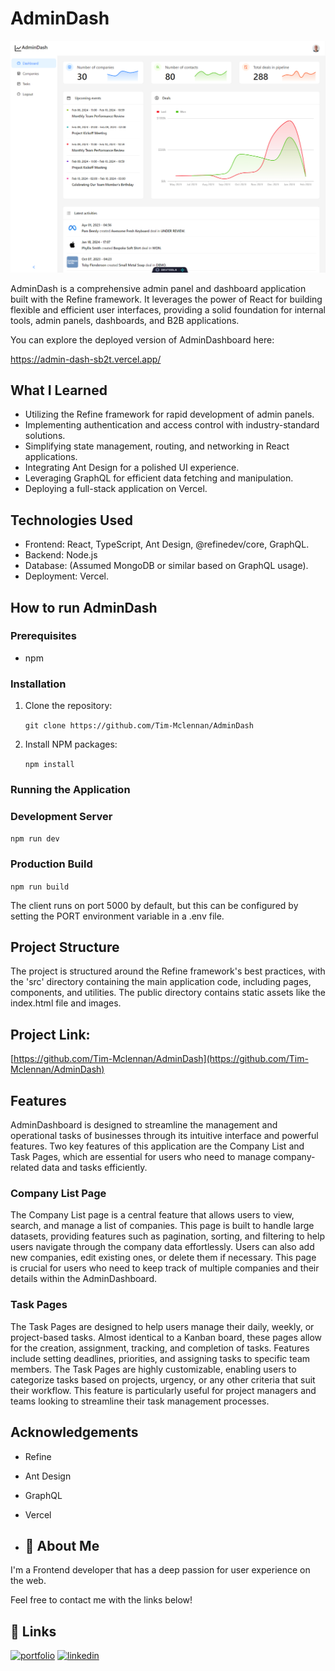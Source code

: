 # AdminDash 

![admindash](./src/demoScreenshot.PNG)

AdminDash is a comprehensive admin panel and dashboard application built with the Refine framework. It leverages the power of React for building flexible and efficient user interfaces, providing a solid foundation for internal tools, admin panels, dashboards, and B2B applications.

You can explore the deployed version of AdminDashboard here:

https://admin-dash-sb2t.vercel.app/

## What I Learned

- Utilizing the Refine framework for rapid development of admin panels.
- Implementing authentication and access control with industry-standard solutions.
- Simplifying state management, routing, and networking in React applications.
- Integrating Ant Design for a polished UI experience.
- Leveraging GraphQL for efficient data fetching and manipulation.
- Deploying a full-stack application on Vercel.

## Technologies Used

- Frontend: React, TypeScript, Ant Design, @refinedev/core, GraphQL.
- Backend: Node.js
- Database: (Assumed MongoDB or similar based on GraphQL usage).
- Deployment: Vercel.

## How to run AdminDash

### Prerequisites

- npm

### Installation

1. Clone the repository:

   `git clone https://github.com/Tim-Mclennan/AdminDash`

2. Install NPM packages:

    `npm install`

### Running the Application

### Development Server

   `npm run dev`

### Production Build

   `npm run build`

The client runs on port 5000 by default, but this can be configured by setting the PORT environment variable in a .env file.

## Project Structure

The project is structured around the Refine framework's best practices, with the 'src' directory containing the main application code, including pages, components, and utilities. The public directory contains static assets like the index.html file and images.

## Project Link:

 [https://github.com/Tim-Mclennan/AdminDash](https://github.com/Tim-Mclennan/AdminDash)

## Features

AdminDashboard is designed to streamline the management and operational tasks of businesses through its intuitive interface and powerful features. Two key features of this application are the Company List and Task Pages, which are essential for users who need to manage company-related data and tasks efficiently.

### Company List Page

The Company List page is a central feature that allows users to view, search, and manage a list of companies. This page is built to handle large datasets, providing features such as pagination, sorting, and filtering to help users navigate through the company data effortlessly. Users can also add new companies, edit existing ones, or delete them if necessary. This page is crucial for users who need to keep track of multiple companies and their details within the AdminDashboard.

### Task Pages

The Task Pages are designed to help users manage their daily, weekly, or project-based tasks. Almost identical to a Kanban board, these pages allow for the creation, assignment, tracking, and completion of tasks. Features include setting deadlines, priorities, and assigning tasks to specific team members. The Task Pages are highly customizable, enabling users to categorize tasks based on projects, urgency, or any other criteria that suit their workflow. This feature is particularly useful for project managers and teams looking to streamline their task management processes.

## Acknowledgements

- Refine
- Ant Design
- GraphQL
- Vercel

- ## 🚀 About Me
I'm a Frontend developer that has a deep passion for user experience on the web. 

Feel free to contact me with the links below!

## 🔗 Links
[![portfolio](https://img.shields.io/badge/my_portfolio-000?style=for-the-badge&logo=ko-fi&logoColor=white)](https://github.com/Tim-Mclennan/My-Portfolio)
[![linkedin](https://img.shields.io/badge/linkedin-0A66C2?style=for-the-badge&logo=linkedin&logoColor=white)](https://www.linkedin.com/in/tim-mclennan-0563341aa/)
